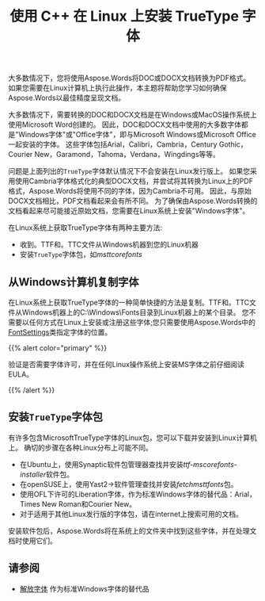 ﻿---
title: 使用 C++ 在 Linux 上安装 TrueType 字体
second_title: Aspose.Words对于C++
articleTitle: 在Linux上安装TrueType字体
linktitle: 在Linux上安装TrueType字体
description: "Aspose.Words对于C++ 允许在Linux机器上以最佳精度呈现使用Microsoft Word创建的文档。 要完成此操作，请从Windows计算机复制字体文件或将`TrueType`字体包安装到Linux计算机上。"
type: docs
weight: 20
url: /zh/cpp/install-truetype-fonts-on-linux/
---

大多数情况下，您将使用Aspose.Words将DOC或DOCX文档转换为PDF格式。 如果您需要在Linux计算机上执行此操作，本主题将帮助您学习如何确保Aspose.Words以最佳精度呈现文档。

大多数情况下，需要转换的DOC和DOCX文档是在Windows或MacOS操作系统上使用Microsoft Word创建的。 因此，DOC和DOCX文档中使用的大多数字体都是"Windows字体"或"Office字体"，即与Microsoft Windows或Microsoft Office一起安装的字体。 这些字体包括Arial，Calibri，Cambria，Century Gothic，Courier New，Garamond，Tahoma，Verdana，Wingdings等等。

问题是上面列出的`TrueType`字体默认情况下不会安装在Linux发行版上。 如果您采用使用Cambria字体格式化的典型DOCX文档，并尝试将其转换为Linux上的PDF格式，Aspose.Words将使用不同的字体，因为Cambria不可用。 因此，与原始DOCX文档相比，PDF文档看起来会有所不同。 为了确保由Aspose.Words转换的文档看起来尽可能接近原始文档，您需要在Linux系统上安装"Windows字体"。

在Linux系统上获取TrueType字体有两种主要方法:

- 收到。TTF和。TTC文件从Windows机器到您的Linux机器
- 安装`TrueType`字体包，如*msttcorefonts*

## 从Windows计算机复制字体

在Linux系统上获取TrueType字体的一种简单快捷的方法是复制。TTF和。TTC文件从Windows机器上的C:\Windows\Fonts目录到Linux机器上的某个目录。 您不需要以任何方式在Linux上安装或注册这些字体;您只需要使用Aspose.Words中的[FontSettings](https://reference.aspose.com/words/cpp/class/aspose.words.fonts.font_settings)类指定字体的位置。

{{% alert color="primary" %}}

验证是否需要字体许可，并在任何Linux操作系统上安装MS字体之前仔细阅读EULA。

{{% /alert %}}

## 安装`TrueType`字体包

有许多包含MicrosoftTrueType字体的Linux包，您可以下载并安装到Linux计算机上。 确切的步骤在各种Linux分布上可能不同。

- 在Ubuntu上，使用Synaptic软件包管理器查找并安装*ttf-mscorefonts-installer*软件包。
- 在openSUSE上，使用Yast2→软件管理查找并安装*fetchmsttfonts*包。
- 使用OFL下许可的Liberation字体，作为标准Windows字体的替代品：Arial，Times New Roman和Courier New。
- 对于适用于其他Linux发行版的字体包，请在internet上搜索可用的文档。

安装软件包后，Aspose.Words将在系统上的文件夹中找到这些字体，并在处理文档时使用它们。

## 请参阅

- [解放字体](https://github.com/liberationfonts) 作为标准Windows字体的替代品
